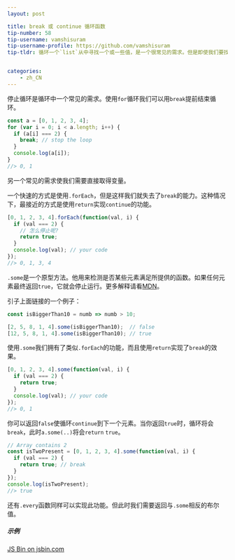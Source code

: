 ```yaml
---
layout: post

title: break 或 continue 循环函数
tip-number: 58
tip-username: vamshisuram
tip-username-profile: https://github.com/vamshisuram
tip-tldr: 循环一个`list`从中寻找一个或一些值，是一个很常见的需求。但是即使我们要找的元素就是数组里的第一个，我们不也能从循环中直接`return`，只能遍历整个数组。本文教你如何使用`.some`和`.every`快速结束循环。


categories:
    - zh_CN
---
```



停止循环是循环中一个常见的需求。使用`for`循环我们可以用`break`提前结束循环。

```javascript
const a = [0, 1, 2, 3, 4];
for (var i = 0; i < a.length; i++) {
  if (a[i] === 2) {
    break; // stop the loop
  }
  console.log(a[i]);
}
//> 0, 1
```

另一个常见的需求使我们需要直接取得变量。

一个快速的方式是使用`.forEach`，但是这样我们就失去了`break`的能力。这种情况下，最接近的方式是使用`return`实现`continue`的功能。

```javascript
[0, 1, 2, 3, 4].forEach(function(val, i) {
  if (val === 2) {
    // 怎么停止呢?
    return true;
  }
  console.log(val); // your code
});
//> 0, 1, 3, 4
```

`.some`是一个原型方法。他用来检测是否某些元素满足所提供的函数。如果任何元素最终返回`true`，它就会停止运行。更多解释请看[MDN](https://developer.mozilla.org/zh-CN/docs/Web/JavaScript/Reference/Global_Objects/Array/some)。

引子上面链接的一个例子：

```javascript
const isBiggerThan10 = numb => numb > 10;

[2, 5, 8, 1, 4].some(isBiggerThan10);  // false
[12, 5, 8, 1, 4].some(isBiggerThan10); // true
```

使用`.some`我们拥有了类似`.forEach`的功能，而且使用`return`实现了`break`的效果。

```javascript
[0, 1, 2, 3, 4].some(function(val, i) {
  if (val === 2) {
    return true;
  }
  console.log(val); // your code
});
//> 0, 1
```


你可以返回`false`使循环`continue`到下一个元素。当你返回`true`时，循环将会`break`，此时`a.some(..)`将会`return` `true`。

```javascript
// Array contains 2
const isTwoPresent = [0, 1, 2, 3, 4].some(function(val, i) {
  if (val === 2) {
    return true; // break
  }
});
console.log(isTwoPresent);
//> true
```

还有`.every`函数同样可以实现此功能。但此时我们需要返回与`.some`相反的布尔值。

##### 示例
<div>
  <a class="jsbin-embed" href="http://jsbin.com/jopeji/embed?js,console">JS Bin on jsbin.com</a><script src="http://static.jsbin.com/js/embed.min.js?3.39.11"></script>
</div>
